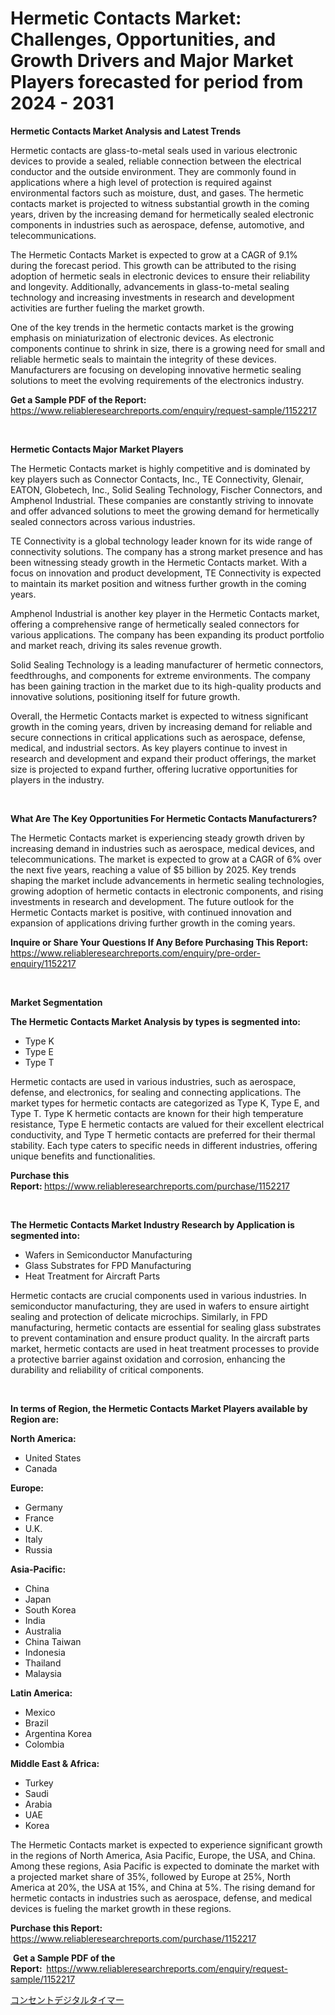 <p><h1>Hermetic Contacts Market: Challenges, Opportunities, and Growth Drivers and Major Market Players forecasted for period from 2024 - 2031</h1></p><p><strong>Hermetic Contacts Market Analysis and Latest Trends</strong></p>
<p><p>Hermetic contacts are glass-to-metal seals used in various electronic devices to provide a sealed, reliable connection between the electrical conductor and the outside environment. They are commonly found in applications where a high level of protection is required against environmental factors such as moisture, dust, and gases. The hermetic contacts market is projected to witness substantial growth in the coming years, driven by the increasing demand for hermetically sealed electronic components in industries such as aerospace, defense, automotive, and telecommunications.</p><p>The Hermetic Contacts Market is expected to grow at a CAGR of 9.1% during the forecast period. This growth can be attributed to the rising adoption of hermetic seals in electronic devices to ensure their reliability and longevity. Additionally, advancements in glass-to-metal sealing technology and increasing investments in research and development activities are further fueling the market growth.</p><p>One of the key trends in the hermetic contacts market is the growing emphasis on miniaturization of electronic devices. As electronic components continue to shrink in size, there is a growing need for small and reliable hermetic seals to maintain the integrity of these devices. Manufacturers are focusing on developing innovative hermetic sealing solutions to meet the evolving requirements of the electronics industry.</p></p>
<p><strong>Get a Sample PDF of the Report:&nbsp;</strong> <a href="https://www.reliableresearchreports.com/enquiry/request-sample/1152217">https://www.reliableresearchreports.com/enquiry/request-sample/1152217</a></p>
<p>&nbsp;</p>
<p><strong>Hermetic Contacts Major Market Players</strong></p>
<p><p>The Hermetic Contacts market is highly competitive and is dominated by key players such as Connector Contacts, Inc., TE Connectivity, Glenair, EATON, Globetech, Inc., Solid Sealing Technology, Fischer Connectors, and Amphenol Industrial. These companies are constantly striving to innovate and offer advanced solutions to meet the growing demand for hermetically sealed connectors across various industries.</p><p>TE Connectivity is a global technology leader known for its wide range of connectivity solutions. The company has a strong market presence and has been witnessing steady growth in the Hermetic Contacts market. With a focus on innovation and product development, TE Connectivity is expected to maintain its market position and witness further growth in the coming years.</p><p>Amphenol Industrial is another key player in the Hermetic Contacts market, offering a comprehensive range of hermetically sealed connectors for various applications. The company has been expanding its product portfolio and market reach, driving its sales revenue growth.</p><p>Solid Sealing Technology is a leading manufacturer of hermetic connectors, feedthroughs, and components for extreme environments. The company has been gaining traction in the market due to its high-quality products and innovative solutions, positioning itself for future growth.</p><p>Overall, the Hermetic Contacts market is expected to witness significant growth in the coming years, driven by increasing demand for reliable and secure connections in critical applications such as aerospace, defense, medical, and industrial sectors. As key players continue to invest in research and development and expand their product offerings, the market size is projected to expand further, offering lucrative opportunities for players in the industry.</p></p>
<p>&nbsp;</p>
<p><strong>What Are The Key Opportunities For Hermetic Contacts Manufacturers?</strong></p>
<p><p>The Hermetic Contacts market is experiencing steady growth driven by increasing demand in industries such as aerospace, medical devices, and telecommunications. The market is expected to grow at a CAGR of 6% over the next five years, reaching a value of $5 billion by 2025. Key trends shaping the market include advancements in hermetic sealing technologies, growing adoption of hermetic contacts in electronic components, and rising investments in research and development. The future outlook for the Hermetic Contacts market is positive, with continued innovation and expansion of applications driving further growth in the coming years.</p></p>
<p><strong>Inquire or Share Your Questions If Any Before Purchasing This Report:</strong> <a href="https://www.reliableresearchreports.com/enquiry/pre-order-enquiry/1152217">https://www.reliableresearchreports.com/enquiry/pre-order-enquiry/1152217</a></p>
<p>&nbsp;</p>
<p><strong>Market Segmentation</strong></p>
<p><strong>The Hermetic Contacts Market Analysis by types is segmented into:</strong></p>
<p><ul><li>Type K</li><li>Type E</li><li>Type T</li></ul></p>
<p><p>Hermetic contacts are used in various industries, such as aerospace, defense, and electronics, for sealing and connecting applications. The market types for hermetic contacts are categorized as Type K, Type E, and Type T. Type K hermetic contacts are known for their high temperature resistance, Type E hermetic contacts are valued for their excellent electrical conductivity, and Type T hermetic contacts are preferred for their thermal stability. Each type caters to specific needs in different industries, offering unique benefits and functionalities.</p></p>
<p><strong>Purchase this Report:&nbsp;</strong><a href="https://www.reliableresearchreports.com/purchase/1152217">https://www.reliableresearchreports.com/purchase/1152217</a></p>
<p>&nbsp;</p>
<p><strong>The Hermetic Contacts Market Industry Research by Application is segmented into:</strong></p>
<p><ul><li>Wafers in Semiconductor Manufacturing</li><li>Glass Substrates for FPD Manufacturing</li><li>Heat Treatment for Aircraft Parts</li></ul></p>
<p><p>Hermetic contacts are crucial components used in various industries. In semiconductor manufacturing, they are used in wafers to ensure airtight sealing and protection of delicate microchips. Similarly, in FPD manufacturing, hermetic contacts are essential for sealing glass substrates to prevent contamination and ensure product quality. In the aircraft parts market, hermetic contacts are used in heat treatment processes to provide a protective barrier against oxidation and corrosion, enhancing the durability and reliability of critical components.</p></p>
<p>&nbsp;</p>
<p><strong>In terms of Region, the Hermetic Contacts Market Players available by Region are:</strong></p>
<p>
    <p> <strong> North America: </strong>
        <ul>
            <li>United States</li>
            <li>Canada</li>
        </ul>
        </p> 
    <p> <strong> Europe: </strong>
        <ul>
            <li>Germany</li>
            <li>France</li>
            <li>U.K.</li>
            <li>Italy</li>
            <li>Russia</li>
        </ul>
        </p> 
    <p> <strong> Asia-Pacific: </strong>
        <ul>
            <li>China</li>
            <li>Japan</li>
            <li>South Korea</li>
            <li>India</li>
            <li>Australia</li>
            <li>China Taiwan</li>
            <li>Indonesia</li>
            <li>Thailand</li>
            <li>Malaysia</li>
        </ul>
        </p> 
    <p> <strong> Latin America: </strong>
        <ul>
            <li>Mexico</li>
            <li>Brazil</li>
            <li>Argentina Korea</li>
            <li>Colombia</li>
        </ul>
        </p> 
    <p> <strong> Middle East & Africa: </strong>
        <ul>
            <li>Turkey</li>
            <li>Saudi</li>
            <li>Arabia</li>
            <li>UAE</li>
            <li>Korea</li>
        </ul>
    </p>
    </p>
<p><p>The Hermetic Contacts market is expected to experience significant growth in the regions of North America, Asia Pacific, Europe, the USA, and China. Among these regions, Asia Pacific is expected to dominate the market with a projected market share of 35%, followed by Europe at 25%, North America at 20%, the USA at 15%, and China at 5%. The rising demand for hermetic contacts in industries such as aerospace, defense, and medical devices is fueling the market growth in these regions.</p></p>
<p><strong>Purchase this Report: </strong><a href="https://www.reliableresearchreports.com/purchase/1152217">https://www.reliableresearchreports.com/purchase/1152217</a></p>
<p>&nbsp;<strong>Get a Sample PDF of the Report:&nbsp;&nbsp;</strong><a href="https://www.reliableresearchreports.com/enquiry/request-sample/1152217">https://www.reliableresearchreports.com/enquiry/request-sample/1152217</a></p>
<p><strong></strong></p>
<p><p><a href="https://github.com/oqxogxyvqe90775/Market-Research-Report-List-1/blob/main/671233313622.md">コンセントデジタルタイマー</a></p></p>